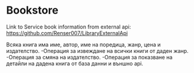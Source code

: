 # Bookstore

Link to Service book information from external api: https://github.com/Renser007/LibraryExternalApi

Всяка книга има име, автор, име на поредица, жанр, цена и издателство.
-Операция за извеждане на всички книги от даден жанр.
-Операция за смяна на издателство.
-Операция за показване на детайли на дадена книга от база данни и външно api.
